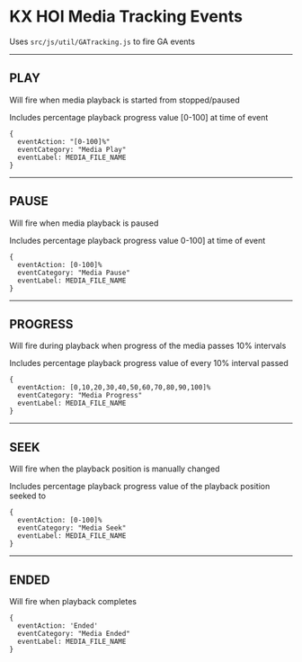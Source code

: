 # KX HOI Media Tracking Events

Uses `src/js/util/GATracking.js` to fire GA events

<hr>

## PLAY

Will fire when media playback is started from stopped/paused

Includes percentage playback progress value [0-100] at time of event

```
{
  eventAction: "[0-100]%"
  eventCategory: "Media Play"
  eventLabel: MEDIA_FILE_NAME
}
```

<hr>

## PAUSE

Will fire when media playback is paused

Includes percentage playback progress value 0-100] at time of event

```
{
  eventAction: [0-100]%
  eventCategory: "Media Pause"
  eventLabel: MEDIA_FILE_NAME
}
```

<hr>

## PROGRESS

Will fire during playback when progress of the media passes 10% intervals

Includes percentage playback progress value of every 10% interval passed

```
{
  eventAction: [0,10,20,30,40,50,60,70,80,90,100]%
  eventCategory: "Media Progress"
  eventLabel: MEDIA_FILE_NAME
}
```

<hr>

## SEEK

Will fire when the playback position is manually changed

Includes percentage playback progress value of the playback position seeked to

```
{
  eventAction: [0-100]%
  eventCategory: "Media Seek"
  eventLabel: MEDIA_FILE_NAME
}
```

<hr>

## ENDED

Will fire when playback completes

```
{
  eventAction: 'Ended'
  eventCategory: "Media Ended"
  eventLabel: MEDIA_FILE_NAME
}
```
